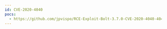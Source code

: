 ```yaml
---
id: CVE-2020-4040
pocs:
  - https://github.com/jpvispo/RCE-Exploit-Bolt-3.7.0-CVE-2020-4040-4041
---
```

